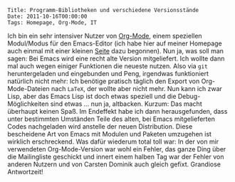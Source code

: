 	Title: Programm-Bibliotheken und verschiedene Versionsstände
	Date: 2011-10-16T00:00:00
	Tags: Homepage, Org-Mode, IT

Ich bin ein sehr intensiver Nutzer von
[Org-Mode](http://www.orgmode.org), einem speziellen Modul/Modus für den
Emacs-Editor (ich habe hier auf meiner Homepage auch einmal mit einer
kleinen [Seite](http://archive.dbrunner.de/it/org-mode.html) dazu begonnen). Nun ja, was soll man
sagen: Bei Emacs wird eine recht alte Version mitgeliefert. Ich wollte
dann mal auch wegen einiger Funktionen die neueste nutzen. Also via
`git` heruntergeladen und eingebunden und Peng, irgendwas funktioniert
natürlich nicht mehr: Ich benötige pratisch täglich den Export von
Org-Mode-Dateien nach `LaTeX`, der wollte aber nicht mehr. Nun kann ich
zwar Lisp, aber das Emacs Lisp ist doch etwas speziell und die
Debug-Möglichkeiten sind etwas … nun ja, altbacken. Kurzum: Das macht
überhaupt keinen Spaß. Im Endeffekt habe ich dann herausgefunden, dass
unter bestimmten Umständen Teile des alten, bei Emacs mitgelieferten
Codes nachgeladen wird anstelle der neuen Distribution. Diese
bescheidene Art von Emacs mit Modulen und Paketen umzugehen ist wirklich
erschreckend. Was dafür wiederum total toll war: In der von mir
verwendeten Org-Mode-Version war wohl ein Fehler, das ganze Ding über
die Mailingliste geschickt und innert einem halben Tag war der Fehler
von anderen Nutzern und von Carsten Dominik auch gleich gefixt.
Grandiose Antwortzeit!

